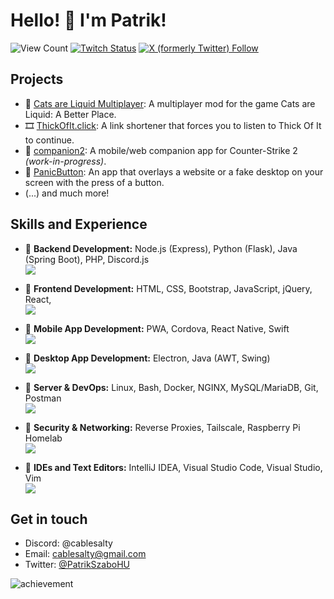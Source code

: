 # Hello! 👋 I'm Patrik!
![View Count](https://komarev.com/ghpvc/?username=cablesalty&)
[![Twitch Status](https://img.shields.io/twitch/status/PatrikSzaboHU)](https://twitch.tv/PatrikSzaboHU)
[![X (formerly Twitter) Follow](https://img.shields.io/twitter/follow/PatrikSzaboHU)](https://x.com/PatrikSzaboHU)

## Projects
- 👥 [Cats are Liquid Multiplayer](https://github.com/PatrikSzaboHU/CatsAreLiquid_Multiplayer): A multiplayer mod for the game Cats are Liquid: A Better Place.
- 🎞️ [ThickOfIt.click](https://thickofit.click): A link shortener that forces you to listen to Thick Of It to continue.
- 📱 [companion2](https://github.com/PatrikSzaboHU/companion2): A mobile/web companion app for Counter-Strike 2 *(work-in-progress)*.
- 🫥 [PanicButton](https://github.com/PatrikSzaboHU/PanicButton): An app that overlays a website or a fake desktop on your screen with the press of a button.
- (...) and much more!

## Skills and Experience  
- 🔹 **Backend Development:** Node.js (Express), Python (Flask), Java (Spring Boot), PHP, Discord.js  
  <img src="https://skillicons.dev/icons?i=nodejs,express,python,flask,java,spring,php,discordjs" />  

- 🔹 **Frontend Development:** HTML, CSS, Bootstrap, JavaScript, jQuery, React,  
  <img src="https://skillicons.dev/icons?i=html,css,bootstrap,javascript,jquery,react" />  

- 🔹 **Mobile App Development:** PWA, Cordova, React Native, Swift  
  <img src="https://skillicons.dev/icons?i=html,react,swift" />  

- 🔹 **Desktop App Development:** Electron, Java (AWT, Swing)  
  <img src="https://skillicons.dev/icons?i=electron,java" />  

- 🔹 **Server & DevOps:** Linux, Bash, Docker, NGINX, MySQL/MariaDB, Git, Postman  
  <img src="https://skillicons.dev/icons?i=linux,bash,docker,nginx,mysql,git,postman" />  

- 🔹 **Security & Networking:** Reverse Proxies, Tailscale, Raspberry Pi Homelab  
  <img src="https://skillicons.dev/icons?i=nginx,raspberrypi" />  

- 🔹 **IDEs and Text Editors:** IntelliJ IDEA, Visual Studio Code, Visual Studio, Vim  
  <img src="https://skillicons.dev/icons?i=idea,vscode,visualstudio,vim" />

## Get in touch
- Discord: @cablesalty
- Email: [cablesalty@gmail.com](mailto:cablesalty@gmail.com)
- Twitter: [@PatrikSzaboHU](https://x.com/PatrikSzaboHU)


![achievement](https://user-images.githubusercontent.com/79142358/201485976-659bcdc0-75ed-4609-8dc4-7ca4ffd2ff7a.png)

